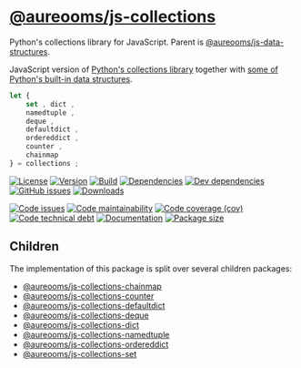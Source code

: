 [@aureooms/js-collections](https://aureooms.github.io/js-collections)
==

Python's collections library for JavaScript. Parent is
[@aureooms/js-data-structures](https://github.com/aureooms/js-data-structures).

JavaScript version of
[Python's collections library](https://docs.python.org/3.6/library/collections.html)
together with
[some of Python's built-in data structures](https://docs.python.org/3/library/stdtypes.html).

```js
let {
	set , dict ,
	namedtuple ,
	deque ,
	defaultdict ,
	ordereddict ,
	counter ,
	chainmap
} = collections ;
```

[![License](https://img.shields.io/github/license/aureooms/js-collections.svg)](https://raw.githubusercontent.com/aureooms/js-collections/master/LICENSE)
[![Version](https://img.shields.io/npm/v/@aureooms/js-collections.svg)](https://www.npmjs.org/package/@aureooms/js-collections)
[![Build](https://img.shields.io/travis/aureooms/js-collections/master.svg)](https://travis-ci.org/aureooms/js-collections/branches)
[![Dependencies](https://img.shields.io/david/aureooms/js-collections.svg)](https://david-dm.org/aureooms/js-collections)
[![Dev dependencies](https://img.shields.io/david/dev/aureooms/js-collections.svg)](https://david-dm.org/aureooms/js-collections?type=dev)
[![GitHub issues](https://img.shields.io/github/issues/aureooms/js-collections.svg)](https://github.com/aureooms/js-collections/issues)
[![Downloads](https://img.shields.io/npm/dm/@aureooms/js-collections.svg)](https://www.npmjs.org/package/@aureooms/js-collections)

[![Code issues](https://img.shields.io/codeclimate/issues/aureooms/js-collections.svg)](https://codeclimate.com/github/aureooms/js-collections/issues)
[![Code maintainability](https://img.shields.io/codeclimate/maintainability/aureooms/js-collections.svg)](https://codeclimate.com/github/aureooms/js-collections/trends/churn)
[![Code coverage (cov)](https://img.shields.io/codecov/c/gh/aureooms/js-collections/master.svg)](https://codecov.io/gh/aureooms/js-collections)
[![Code technical debt](https://img.shields.io/codeclimate/tech-debt/aureooms/js-collections.svg)](https://codeclimate.com/github/aureooms/js-collections/trends/technical_debt)
[![Documentation](https://aureooms.github.io/js-collections//badge.svg)](https://aureooms.github.io/js-collections//source.html)
[![Package size](https://img.shields.io/bundlephobia/minzip/@aureooms/js-collections)](https://bundlephobia.com/result?p=@aureooms/js-collections)

## Children
The implementation of this package is split over several children packages:

  - [@aureooms/js-collections-chainmap](https://github.com/aureooms/js-collections-chainmap)
  - [@aureooms/js-collections-counter](https://github.com/aureooms/js-collections-counter)
  - [@aureooms/js-collections-defaultdict](https://github.com/aureooms/js-collections-defaultdict)
  - [@aureooms/js-collections-deque](https://github.com/aureooms/js-collections-deque)
  - [@aureooms/js-collections-dict](https://github.com/aureooms/js-collections-dict)
  - [@aureooms/js-collections-namedtuple](https://github.com/aureooms/js-collections-namedtuple)
  - [@aureooms/js-collections-ordereddict](https://github.com/aureooms/js-collections-ordereddict)
  - [@aureooms/js-collections-set](https://github.com/aureooms/js-collections-set)
